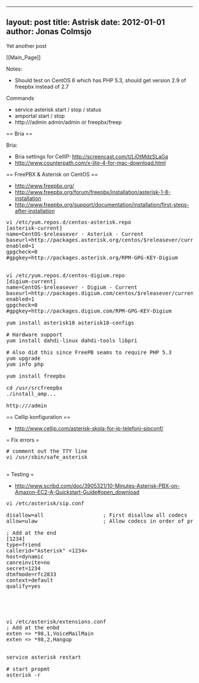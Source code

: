 
---
layout: post
title: Astrisk
date: 2012-01-01
author: Jonas Colmsjo
---

Yet another post





[[Main_Page]]


Notes:
* Should test on CentOS 6 which has PHP 5.3, should get version 2.9 of freepbx instead of 2.7

Commands
* service asterisk start / stop / status
* amportal start / stop
* http://<IP>/admin    admin/admin or freepbx/freep


== Bria ==

Bria:
* Bria settings for CellIP: http://screencast.com/t/LjOtMdzSLaGa
* http://www.counterpath.com/x-lite-4-for-mac-download.html


== FreePBX & Asterisk on CentOS ==

* http://www.freepbx.org/
* http://www.freepbx.org/forum/freepbx/installation/asterisk-1-8-installation
* http://www.freepbx.org/support/documentation/installation/first-steps-after-installation

<pre>
vi /etc/yum.repos.d/centos-asterisk.repo
[asterisk-current]
name=CentOS-$releasever - Asterisk - Current
baseurl=http://packages.asterisk.org/centos/$releasever/current/$basearch/
enabled=1
gpgcheck=0
#gpgkey=http://packages.asterisk.org/RPM-GPG-KEY-Digium


vi /etc/yum.repos.d/centos-digium.repo
[digium-current]
name=CentOS-$releasever - Digium - Current
baseurl=http://packages.digium.com/centos/$releasever/current/$basearch/
enabled=1
gpgcheck=0
#gpgkey=http://packages.digium.com/RPM-GPG-KEY-Digium

yum install asterisk18 asterisk18-configs

# Hardware support
yum install dahdi-linux dahdi-tools libpri

# Also did this since FreePB seams to require PHP 5.3
yum upgrade
yum info php

yum install freepbx

cd /usr/srcfreepbx
./install_amp...

http://<ip>/admin
</pre>


== Cellip konfiguration ==

* http://www.cellip.com/asterisk-skola-for-ip-telefoni-sipconf/



= Fix errors =


<pre>
# comment out the TTY line
vi /usr/sbin/safe_asterisk

</pre>


= Testing =

* http://www.scribd.com/doc/3905321/10-Minutes-Asterisk-PBX-on-Amazon-EC2-A-Quickstart-Guide#open_download

<pre>
vi /etc/asterisk/sip.conf 

disallow=all                   ; First disallow all codecs
allow=ulaw                     ; Allow codecs in order of preference

; Add at the end
[1234]
type=friend
callerid="Asterisk" <1234>
host=dynamic
canreinvite=no
secret=1234
dtmfmode=rfc2833
context=default
qualify=yes





vi /etc/asterisk/extensions.conf 
; Add at the enbd
exten => *98,1,VoiceMailMain
exten => *98,2,Hangup


service asterisk restart

# start propmt
asterisk -r

</pre>

